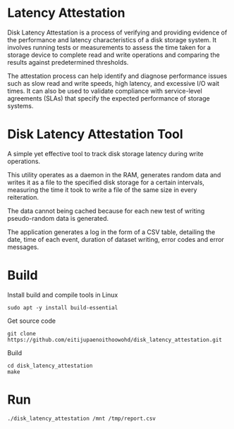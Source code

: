 # Latency Attestation

Disk Latency Attestation is a process of verifying and providing evidence of the performance and latency characteristics of a disk storage system. It involves running tests or measurements to assess the time taken for a storage device to complete read and write operations and comparing the results against predetermined thresholds.

The attestation process can help identify and diagnose performance issues such as slow read and write speeds, high latency, and excessive I/O wait times. It can also be used to validate compliance with service-level agreements (SLAs) that specify the expected performance of storage systems.

# Disk Latency Attestation Tool

A simple yet effective tool to track disk storage latency during write operations.

This utility operates as a daemon in the RAM, generates random data and writes it as a file to the specified disk storage for a certain intervals, measuring the time it took to write a file of the same size in every reiteration.

The data cannot being cached because for each new test of writing pseudo-random data is generated.

The application generates a log in the form of a CSV table, detailing the date, time of each event, duration of dataset writing, error codes and error messages.

# Build

Install build and compile tools in Linux
```
sudo apt -y install build-essential
```

Get source code
```
git clone https://github.com/eitijupaenoithoowohd/disk_latency_attestation.git
```

Build
```
cd disk_latency_attestation
make
```

# Run
```
./disk_latency_attestation /mnt /tmp/report.csv
```
